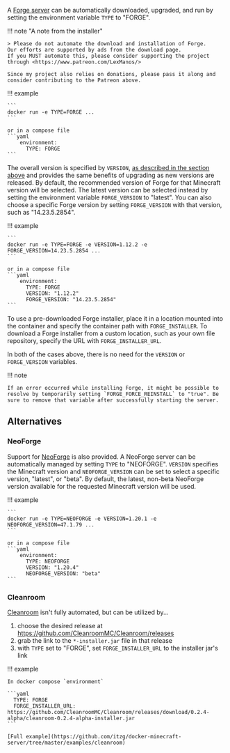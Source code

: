 A [Forge server](http://www.minecraftforge.net/) can be automatically downloaded, upgraded, and run by setting the environment variable `TYPE` to "FORGE".

!!! note "A note from the installer"

    > Please do not automate the download and installation of Forge.
    Our efforts are supported by ads from the download page.
    If you MUST automate this, please consider supporting the project through <https://www.patreon.com/LexManos/>

    Since my project also relies on donations, please pass it along and consider contributing to the Patreon above.

!!! example

    ```
    docker run -e TYPE=FORGE ...
    ```
    
    or in a compose file
    ```yaml
        environment:
          TYPE: FORGE
    ```

The overall version is specified by `VERSION`, [as described in the section above](../../versions/minecraft.md) and provides the same benefits of upgrading as new versions are released. By default, the recommended version of Forge for that Minecraft version will be selected. The latest version can be selected instead by setting the environment variable `FORGE_VERSION` to "latest". You can also choose a specific Forge version by setting `FORGE_VERSION` with that version, such as "14.23.5.2854".


!!! example

    ```
    docker run -e TYPE=FORGE -e VERSION=1.12.2 -e FORGE_VERSION=14.23.5.2854 ...
    ```
    
    or in a compose file
    ```yaml
        environment:
          TYPE: FORGE
          VERSION: "1.12.2"
          FORGE_VERSION: "14.23.5.2854"
    ```

To use a pre-downloaded Forge installer, place it in a location mounted into the container and specify the container path with `FORGE_INSTALLER`. To download a Forge installer from a custom location, such as your own file repository, specify the URL with `FORGE_INSTALLER_URL`.

In both of the cases above, there is no need for the `VERSION` or `FORGE_VERSION` variables.

!!! note

    If an error occurred while installing Forge, it might be possible to resolve by temporarily setting `FORGE_FORCE_REINSTALL` to "true". Be sure to remove that variable after successfully starting the server.

## Alternatives

### NeoForge

Support for [NeoForge](https://neoforged.net/) is also provided. A NeoForge server can be automatically managed by setting `TYPE` to "NEOFORGE". `VERSION` specifies the Minecraft version and `NEOFORGE_VERSION` can be set to select a specific version, "latest", or "beta". By default, the latest, non-beta NeoForge version available for the requested Minecraft version will be used.

!!! example

    ```
    docker run -e TYPE=NEOFORGE -e VERSION=1.20.1 -e NEOFORGE_VERSION=47.1.79 ...
    ```
    
    or in a compose file
    ```yaml
        environment:
          TYPE: NEOFORGE
          VERSION: "1.20.4"
          NEOFORGE_VERSION: "beta"
    ```

### Cleanroom

[Cleanroom](https://github.com/CleanroomMC/Cleanroom) isn't fully automated, but can be utilized by...

1. choose the desired release at https://github.com/CleanroomMC/Cleanroom/releases
2. grab the link to the `*-installer.jar` file in that release
3. with `TYPE` set to "FORGE", set `FORGE_INSTALLER_URL` to the installer jar's link

!!! example

    In docker compose `environment`
    
    ```yaml
      TYPE: FORGE
      FORGE_INSTALLER_URL: https://github.com/CleanroomMC/Cleanroom/releases/download/0.2.4-alpha/cleanroom-0.2.4-alpha-installer.jar
    ```
    
    [Full example](https://github.com/itzg/docker-minecraft-server/tree/master/examples/cleanroom)